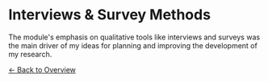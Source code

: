 # Interviews & Survey Methods

The module's emphasis on qualitative tools like interviews and surveys was the main driver of my ideas for planning and improving the development of my research.

[← Back to Overview](index.md)

